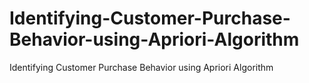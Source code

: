 # Identifying-Customer-Purchase-Behavior-using-Apriori-Algorithm
Identifying Customer Purchase Behavior using Apriori Algorithm
